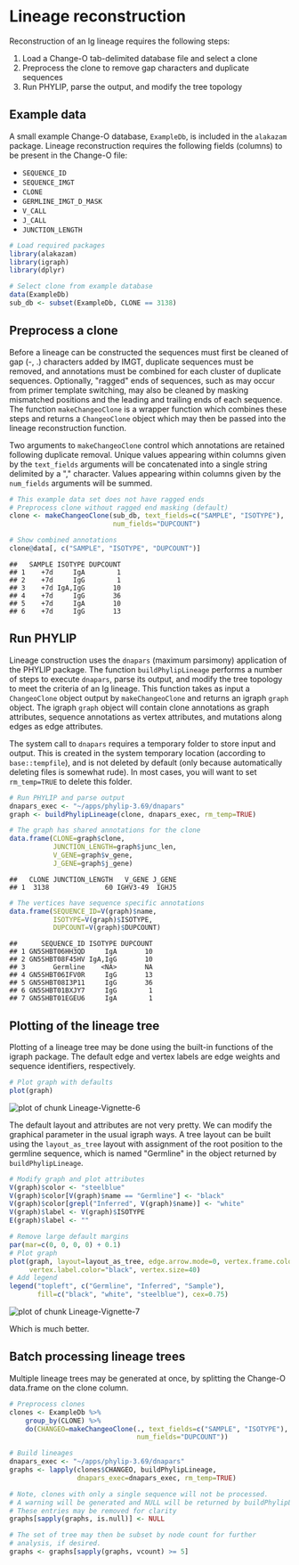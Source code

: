 # Lineage reconstruction

Reconstruction of an Ig lineage requires the following steps:

1. Load a Change-O tab-delimited database file and select a clone
2. Preprocess the clone to remove gap characters and duplicate sequences
3. Run PHYLIP, parse the output, and modify the tree topology

## Example data

A small example Change-O database, `ExampleDb`, is included in the `alakazam` package. 
Lineage reconstruction requires the following fields (columns) to be present 
in the Change-O file: 

* `SEQUENCE_ID`
* `SEQUENCE_IMGT` 
* `CLONE`
* `GERMLINE_IMGT_D_MASK`
* `V_CALL`
* `J_CALL`
* `JUNCTION_LENGTH`


```r
# Load required packages
library(alakazam)
library(igraph)
library(dplyr)

# Select clone from example database
data(ExampleDb)
sub_db <- subset(ExampleDb, CLONE == 3138)
```

## Preprocess a clone

Before a lineage can be constructed the sequences must first be cleaned of gap
(-, .) characters added by IMGT, duplicate sequences must be removed, and
annotations must be combined for each cluster of duplicate sequences. 
Optionally, "ragged" ends of sequences, such as may occur from primer template
switching, may also be cleaned by masking mismatched positions and the leading
and trailing ends of each sequence. The function `makeChangeoClone` is a wrapper
function which combines these steps and returns a `ChangeoClone` object which
may then be passed into the lineage reconstruction function.

Two arguments to `makeChangeoClone` control which annotations are retained
following duplicate removal. Unique values appearing within columns given by the 
`text_fields` arguments will be concatenated into a single string delimited by a
"," character. Values appearing within columns given by the 
`num_fields` arguments will be summed.


```r
# This example data set does not have ragged ends
# Preprocess clone without ragged end masking (default)
clone <- makeChangeoClone(sub_db, text_fields=c("SAMPLE", "ISOTYPE"), 
                          num_fields="DUPCOUNT")

# Show combined annotations
clone@data[, c("SAMPLE", "ISOTYPE", "DUPCOUNT")]
```

```
##   SAMPLE ISOTYPE DUPCOUNT
## 1    +7d     IgA        1
## 2    +7d     IgG        1
## 3    +7d IgA,IgG       10
## 4    +7d     IgG       36
## 5    +7d     IgA       10
## 6    +7d     IgG       13
```

## Run PHYLIP

Lineage construction uses the `dnapars` (maximum parsimony) application of the
PHYLIP package. The function `buildPhylipLineage` performs a number of steps to
execute `dnapars`, parse its output, and modify the tree topology to meet the
criteria of an Ig lineage. This function takes as input a `ChangeoClone` object
output by `makeChangeoClone` and returns an igraph `graph` object. The igraph
`graph` object will contain clone annotations as graph attributes, sequence 
annotations as vertex attributes, and mutations along edges as edge attributes.

The system call to `dnapars` requires a temporary folder to store input and 
output. This is created in the system temporary location (according to 
`base::tempfile`), and is not deleted by default (only because automatically 
deleting files is somewhat rude).  In most cases, you will want to set 
`rm_temp=TRUE` to delete this folder.


```r
# Run PHYLIP and parse output
dnapars_exec <- "~/apps/phylip-3.69/dnapars"
graph <- buildPhylipLineage(clone, dnapars_exec, rm_temp=TRUE)
```




```r
# The graph has shared annotations for the clone
data.frame(CLONE=graph$clone,
           JUNCTION_LENGTH=graph$junc_len,
           V_GENE=graph$v_gene,
           J_GENE=graph$j_gene)
```

```
##   CLONE JUNCTION_LENGTH   V_GENE J_GENE
## 1  3138              60 IGHV3-49  IGHJ5
```

```r
# The vertices have sequence specific annotations
data.frame(SEQUENCE_ID=V(graph)$name, 
           ISOTYPE=V(graph)$ISOTYPE,
           DUPCOUNT=V(graph)$DUPCOUNT)
```

```
##      SEQUENCE_ID ISOTYPE DUPCOUNT
## 1 GN5SHBT06HH3QD     IgA       10
## 2 GN5SHBT08F45HV IgA,IgG       10
## 3       Germline    <NA>       NA
## 4 GN5SHBT06IFV0R     IgG       13
## 5 GN5SHBT08I3P11     IgG       36
## 6 GN5SHBT01BXJY7     IgG        1
## 7 GN5SHBT01EGEU6     IgA        1
```

## Plotting of the lineage tree

Plotting of a lineage tree may be done using the built-in functions of the 
igraph package. The default edge and vertex labels are edge weights and sequence 
identifiers, respectively. 


```r
# Plot graph with defaults
plot(graph)
```

![plot of chunk Lineage-Vignette-6](figure/Lineage-Vignette-6-1.png)

The default layout and attributes are not very pretty. We can modify the 
graphical parameter in the usual igraph ways. A tree layout can be built using 
the `layout_as_tree` layout with assignment of the root position to the 
germline sequence, which is named "Germline" in the object returned by 
`buildPhylipLineage`.


```r
# Modify graph and plot attributes
V(graph)$color <- "steelblue"
V(graph)$color[V(graph)$name == "Germline"] <- "black"
V(graph)$color[grepl("Inferred", V(graph)$name)] <- "white"
V(graph)$label <- V(graph)$ISOTYPE
E(graph)$label <- ""

# Remove large default margins
par(mar=c(0, 0, 0, 0) + 0.1)
# Plot graph
plot(graph, layout=layout_as_tree, edge.arrow.mode=0, vertex.frame.color="black",
     vertex.label.color="black", vertex.size=40)
# Add legend
legend("topleft", c("Germline", "Inferred", "Sample"), 
       fill=c("black", "white", "steelblue"), cex=0.75)
```

![plot of chunk Lineage-Vignette-7](figure/Lineage-Vignette-7-1.png)

Which is much better.

## Batch processing lineage trees

Multiple lineage trees may be generated at once, by splitting the Change-O 
data.frame on the clone column.


```r
# Preprocess clones
clones <- ExampleDb %>%
    group_by(CLONE) %>%
    do(CHANGEO=makeChangeoClone(., text_fields=c("SAMPLE", "ISOTYPE"), 
                                num_fields="DUPCOUNT"))
```


```r
# Build lineages
dnapars_exec <- "~/apps/phylip-3.69/dnapars"
graphs <- lapply(clones$CHANGEO, buildPhylipLineage, 
                 dnapars_exec=dnapars_exec, rm_temp=TRUE)
```




```r
# Note, clones with only a single sequence will not be processed.
# A warning will be generated and NULL will be returned by buildPhylipLineage
# These entries may be removed for clarity
graphs[sapply(graphs, is.null)] <- NULL

# The set of tree may then be subset by node count for further 
# analysis, if desired.
graphs <- graphs[sapply(graphs, vcount) >= 5]
```
